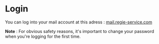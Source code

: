 # Login

You can log into your mail account at this adress :
[mail.regie-service.com](mail.regie-service.com)

**Note** : For obvious safety reasons, it's important to change your password when you're logging for the first time. 

